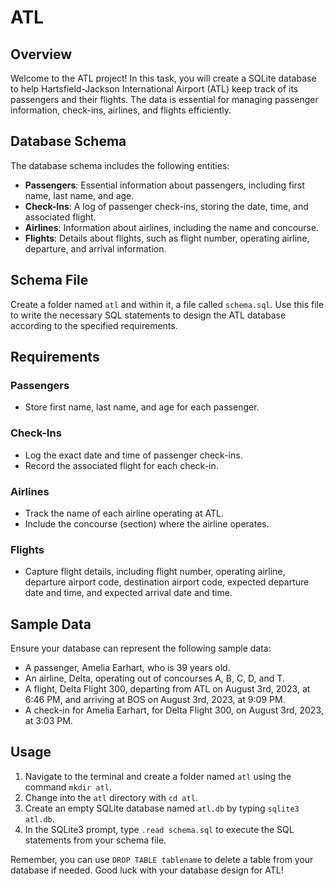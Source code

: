 # ATL

## Overview

Welcome to the ATL project! In this task, you will create a SQLite database to help Hartsfield-Jackson International Airport (ATL) keep track of its passengers and their flights. The data is essential for managing passenger information, check-ins, airlines, and flights efficiently.

## Database Schema

The database schema includes the following entities:

- **Passengers**: Essential information about passengers, including first name, last name, and age.
- **Check-Ins**: A log of passenger check-ins, storing the date, time, and associated flight.
- **Airlines**: Information about airlines, including the name and concourse.
- **Flights**: Details about flights, such as flight number, operating airline, departure, and arrival information.

## Schema File

Create a folder named `atl` and within it, a file called `schema.sql`. Use this file to write the necessary SQL statements to design the ATL database according to the specified requirements.

## Requirements

### Passengers

- Store first name, last name, and age for each passenger.

### Check-Ins

- Log the exact date and time of passenger check-ins.
- Record the associated flight for each check-in.

### Airlines

- Track the name of each airline operating at ATL.
- Include the concourse (section) where the airline operates.

### Flights

- Capture flight details, including flight number, operating airline, departure airport code, destination airport code, expected departure date and time, and expected arrival date and time.

## Sample Data

Ensure your database can represent the following sample data:

- A passenger, Amelia Earhart, who is 39 years old.
- An airline, Delta, operating out of concourses A, B, C, D, and T.
- A flight, Delta Flight 300, departing from ATL on August 3rd, 2023, at 6:46 PM, and arriving at BOS on August 3rd, 2023, at 9:09 PM.
- A check-in for Amelia Earhart, for Delta Flight 300, on August 3rd, 2023, at 3:03 PM.

## Usage

1. Navigate to the terminal and create a folder named `atl` using the command `mkdir atl`.
2. Change into the `atl` directory with `cd atl`.
3. Create an empty SQLite database named `atl.db` by typing `sqlite3 atl.db`.
4. In the SQLite3 prompt, type `.read schema.sql` to execute the SQL statements from your schema file.

Remember, you can use `DROP TABLE tablename` to delete a table from your database if needed. Good luck with your database design for ATL!